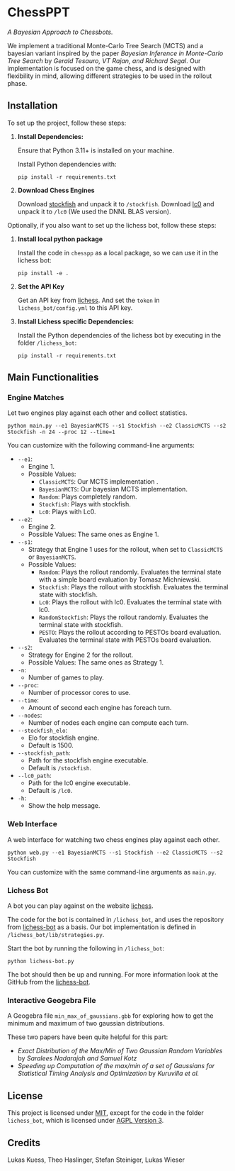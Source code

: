 # ChessPPT

*A Bayesian Approach to Chessbots.*

We implement a traditional Monte-Carlo Tree Search (MCTS) and a bayesian variant inspired by the paper *Bayesian Inference in Monte-Carlo Tree Search* by *Gerald Tesauro, VT Rajan, and Richard Segal*.
Our implementation is focused on the game chess, and is designed with flexibility in mind, allowing different strategies to be used in the rollout phase.

## Installation

To set up the project, follow these steps:

1. **Install Dependencies:**
    
    Ensure that Python 3.11+ is installed on your machine.

    Install Python dependencies with:
    
    ```console
    pip install -r requirements.txt
    ```

2. **Download Chess Engines**

   Download [stockfish](https://stockfishchess.org/) and unpack it to `/stockfish`. 
   Download [lc0](https://lczero.org/play/download/) and unpack it to `/lc0` (We used the DNNL BLAS version).

Optionally, if you also want to set up the lichess bot, follow these steps:

1. **Install local python package**

   Install the code in `chesspp` as a local package, so we can use it in the lichess bot:
    ```console
    pip install -e .
    ```
   
2. **Set the API Key**

   Get an API key from [lichess](https://lichess.org/). And set the `token` in `lichess_bot/config.yml` to this API key.

3. **Install Lichess specific Dependencies:**

   Install the Python dependencies of the lichess bot by executing in the folder `/lichess_bot`:
    ```console
    pip install -r requirements.txt
    ```

## Main Functionalities

### Engine Matches

Let two engines play against each other and collect statistics.

```console
python main.py --e1 BayesianMCTS --s1 Stockfish --e2 ClassicMCTS --s2 Stockfish -n 24 --proc 12 --time=1 
```

You can customize with the following command-line arguments:

* `--e1`:
  * Engine 1.
  * Possible Values:
    * `ClassicMCTS`: Our MCTS implementation .
    * `BayesianMCTS`: Our bayesian MCTS implementation.
    * `Random`: Plays completely random.
    * `Stockfish`: Plays with stockfish.
    * `Lc0`: Plays with Lc0.
* `--e2`:
  * Engine 2.
  * Possible Values: The same ones as Engine 1.
* `--s1`:
  * Strategy that Engine 1 uses for the rollout, when set to `ClassicMCTS` or `BayesianMCTS`. 
  * Possible Values:
    * `Random`: Plays the rollout randomly. Evaluates the terminal state with a simple board evaluation by Tomasz Michniewski.
    * `Stockfish`: Plays the rollout with stockfish. Evaluates the terminal state with stockfish.
    * `Lc0`: Plays the rollout with lc0. Evaluates the terminal state with lc0.
    * `RandomStockfish`: Plays the rollout randomly. Evaluates the terminal state with stockfish.
    * `PESTO`:  Plays the rollout according to PESTOs board evaluation. Evaluates the terminal state with PESTOs board evaluation.
* `--s2`:
  * Strategy for Engine 2 for the rollout.
  * Possible Values: The same ones as Strategy 1.
* `-n`:
  * Number of games to play.
* `--proc`:
  * Number of processor cores to use.
* `--time`:
  * Amount of second each engine has foreach turn.
* `--nodes`:
  * Number of nodes each engine can compute each turn.
* `--stockfish_elo`:
  * Elo for stockfish engine.
  * Default is 1500.
* `--stockfish_path`:
  * Path for the stockfish engine executable.
  * Default is `/stockfish`.
* `--lc0_path`:
   * Path for the lc0 engine executable.
   * Default is `/lc0`.
* `-h`:
  * Show the help message.

### Web Interface

A web interface for watching two chess engines play against each other.

```console
python web.py --e1 BayesianMCTS --s1 Stockfish --e2 ClassicMCTS --s2 Stockfish
```

You can customize with the same command-line arguments as `main.py`.

### Lichess Bot

A bot you can play against on the website [lichess](https://lichess.org/). 

The code for the bot is contained in `/lichess_bot`, and uses the repository from [lichess-bot](https://github.com/lichess-bot-devs/lichess-bot) as a basis.
Our bot implementation is defined in `/lichess_bot/lib/strategies.py`.

Start the bot by running the following in `/lichess_bot`:

```console
python lichess-bot.py
```

The bot should then be up and running. 
For more information look at the GitHub from the [lichess-bot](https://github.com/lichess-bot-devs/lichess-bot).


### Interactive Geogebra File

A Geogebra file `min_max_of_gaussians.gbb` for exploring how to get the minimum and maximum of two gaussian distributions.

These two papers have been quite helpful for this part:

* *Exact Distribution of the Max/Min of Two Gaussian Random Variables* by *Saralees Nadarajah and Samuel Kotz*
* *Speeding up Computation of the max/min of a set of Gaussians for Statistical Timing Analysis and Optimization* by *Kuruvilla et al.*

## License

This project is licensed under [MIT](LICENSE-MIT), except for the code in the folder `lichess_bot`, which is licensed under [AGPL Version 3](LICENSE-AGPL).


## Credits

Lukas Kuess, Theo Haslinger, Stefan Steiniger, Lukas Wieser
